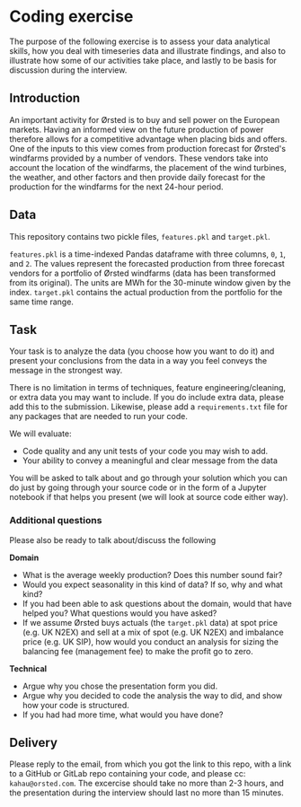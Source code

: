 # Coding exercise
The purpose of the following exercise is to assess your data analytical skills, how you 
deal with timeseries data and illustrate findings, and also to illustrate how some of our 
activities take place, and lastly to be basis for discussion during the interview.

## Introduction
An important activity for Ørsted is to buy and sell power on the European markets. Having an
informed view on the future production of power therefore allows for a competitive advantage when
placing bids and offers. 
One of the inputs to this view comes from production forecast for Ørsted's 
windfarms provided by a number of vendors. These vendors take into account the location of the 
windfarms, the placement of the wind turbines, the weather, and other factors and then provide 
daily forecast for the production for the windfarms for the next 24-hour period.

## Data
This repository contains two pickle files, `features.pkl` and `target.pkl`. 

`features.pkl` is a time-indexed Pandas dataframe with three columns, `0`, `1`, and `2`. The values 
represent the forecasted production from three forecast vendors for a portfolio of Ørsted windfarms 
(data has been transformed from its original). The units are MWh for the 30-minute window given by 
the index.
`target.pkl` contains the actual production from the portfolio for the same time range.

##  Task
Your task is to analyze the data (you choose how you want to do it) and present your conclusions 
from the data in a way you feel conveys the message in the strongest way.

There is no limitation in terms of techniques, feature engineering/cleaning, or extra data 
you may want to include. If you do include extra data, please add this to the submission.
Likewise, please add a `requirements.txt` file for any packages that are needed to run your code.

We will evaluate:
- Code quality and any unit tests of your code you may wish to add.
- Your ability to convey a meaningful and clear message from the data

You will be asked to talk about and go through your solution which you can do just by going through
your source code or in the form of a Jupyter notebook if that helps you present (we will look at
source code either way).


### Additional questions

Please also be ready to talk about/discuss the following

**Domain**
- What is the average weekly production? Does this number sound fair?
- Would you expect seasonality in this kind of data? If so, why and what kind?
- If you had been able to ask questions about the domain, would that have helped you? What
 questions would you have asked?
- If we assume Ørsted buys actuals (the `target.pkl` data) at spot price (e.g. UK N2EX) and sell at a 
mix of spot (e.g. UK N2EX) and imbalance price (e.g. UK SIP), how would you conduct an analysis for 
sizing the balancing fee (management fee) to make the profit go to zero.

**Technical**
- Argue why you chose the presentation form you did.
- Argue why you decided to code the analysis the way to did, and show how your code is structured.
- If you had had more time, what would you have done?


## Delivery
Please reply to the email, from which you got the link to this repo, with a link to a GitHub or
GitLab repo containing your code, and please cc: `kahau@orsted.com`.
The excercise should take no more than 2-3 hours, and the presentation during the interview should
last no more than 15 minutes.
